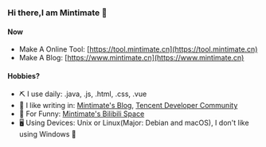 ### Hi there,I am Mintimate 👋

#### Now
- Make A Online Tool: [https://tool.mintimate.cn](https://tool.mintimate.cn)
- Make A Blog: [https://www.mintimate.cn](https://www.mintimate.cn)


#### Hobbies?
- ⛏ I use daily: .java, .js, .html, .css, .vue
- 📝 I like writing in: [Mintimate's Blog](https://www.mintimate.cn), [Tencent Developer Community](https://cloud.tencent.com/developer/user/7704194)
- 🎥 For Funny: [Mintimate's Bilibili Space](https://space.bilibili.com/355567627)
- 🖥 Using Devices: Unix or Linux(Major: Debian and macOS), I don't like using Windows 👾 

<!--
**Mintimate/Mintimate** is a ✨ _special_ ✨ repository because its `README.md` (this file) appears on your GitHub profile.

Here are some ideas to get you started:

- 🔭 I’m currently working on ...
- 🌱 I’m currently learning ...
- 👯 I’m looking to collaborate on ...
- 🤔 I’m looking for help with ...
- 💬 Ask me about ...
- 📫 How to reach me: ...
- 😄 Pronouns: ...
- ⚡ Fun fact: ...
-->
